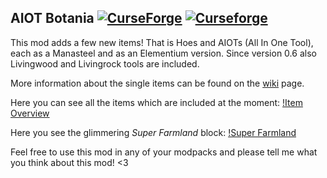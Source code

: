 ## AIOT Botania [![CurseForge](http://cf.way2muchnoise.eu/full_294815_downloads.svg)](https://www.curseforge.com/minecraft/mc-mods/aiot-botania) [![Curseforge](http://cf.way2muchnoise.eu/versions/For%20MC_294815_all.svg)](https://www.curseforge.com/minecraft/mc-mods/aiot-botania)

This mod adds a few new items! That is Hoes and AIOTs (All In One Tool), each as a Manasteel and as an Elementium version. Since version 0.6 also Livingwood and Livingrock tools are included.

More information about the single items can be found on the [wiki](https://github.com/MelanX/aiotbotania/wiki/) page.

Here you can see all the items which are included at the moment:
[!Item Overview](/images/item_overview.png)

Here you see the glimmering *Super Farmland* block:
[!Super Farmland](/images/super_farmland.GIF)

Feel free to use this mod in any of your modpacks and please tell me what you think about this mod! <3

